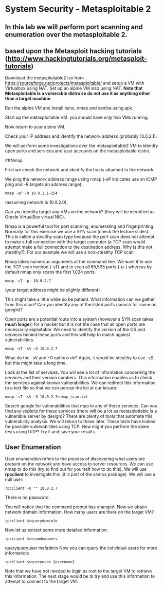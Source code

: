 
# System Security - Metasploitable 2

## In this lab we will perform port scanning and enumeration over the metasploitable 2.
## based upon the Metasploit hacking tutorials (http://www.hackingtutorials.org/metasploit-tutorials)

Download the metasploitable2 iso from https://sourceforge.net/projects/metasploitable/ and setup a VM with Virtualbox using NAT. Set up an alpine VM also using NAT. **Note that Metasploitable is a vulnerable distro so do not use it as anything other than a target machine.**

Run the alpine VM and install nano, nmap and samba using apk.

Start up the metasploitable VM. you should have only two VMs running.

Now return to your alpine VM.

Check your IP address and identify the network address (probably 10.0.2.1). 

We will perform some investigations over the metasploitable2 VM to identify open ports and services and user accounts on the metasploitable distro.

##Nmap

First we check the network and identify the hosts attached to the network:

We ping the network address range using nmap (-sP indicates use an ICMP ping and -R targets an address range).

```
nmap -sP -R 10.0.2.1-254
```

(assuming network is 10.0.2.0).

Can you identify target any VMs on the network? (they will be identified as Oracle VirtualBox virtual NIC).


Nmap is a powerful tool for port scanning, enumerating and fingerprinting. Normally for this exercise we use a SYN scan (check the lecture slides). This is called a stealthy scan type because the port scan does not attempt to make a full connection with the target computer (a TCP scan would attempt make a full connection to the destination address. Why is this not stealthy?). For our example we will use a non-stealthy TCP scan

Nmap takes numerous arguments at the command line. We want it to use the TCP scan method (-sT) and to scan all 65,535 ports (-p-) whereas by default nmap only scans the first 1,024 ports.

```
nmap -sT -p- 10.0.2.7
```

(your target address might be slightly different)

This might take a little while so be patient. What information can we gather from this scan? Can you identify any of the listed ports (search for some on google)?

Open ports are a potential route into a system (however a SYN scan takes **much longer**) for a hacker but it is not the case that all open ports are necessarily exploitable. We need to identify the version of the OS and services behind these ports and this will help to match against vulnerabilities.

```
nmap -sT -sV -O 10.0.2.7
```

What do the -sV and -O options do? Again, it would be stealthy to use -sS but this might take a long time.

Look at the list of services. You will see a lot of information concerning the services and their version numbers. This information enables us to check the services against known vulnerabilities. We can redirect this information to a text file so that we can peruse the list at our leisure:

```
nmap -sT -sV -O 10.0.2.7>nmap_scan.txt
```

Search google for vulnerabilities that map to any of these services. Can you find any exploits for these services (there will be a lot as metasploitable is a vulnerable server by design)? There are plenty of tools that automate this vulnerability analysis. We will return to these later. These tests have looked for possible vulnerabilities using TCP. How might you perform the same tests using UDP? Try it and save your results.

## User Enumeration

User enumeration refers to the process of discovering what users are present on the network and have access to server resources. We can use nmap to do this (try to find out for yourself how to do this). We will use **rpcclient** to investigate this (it is part of the samba package). We will use a null user:

```
rpcclient -U "" 10.0.2.7
```

There is no password.

You will notice that the command prompt has changed. Now we obtain network domain information. How many users are there on the target VM?

```
rpcclient $>querydominfo
```

Now let us extract some more detailed information:

```
rpcclient $>enumdomusers
```

queryqueryuser msfadmin
Now you can query the individual users for more information:

```
rpcclient $>queryuser [username]
```

Note that we have not needed to login as root to the target VM to retrieve this information. The next stage would be to try and use this information to  attempt to connect to the target VM.



